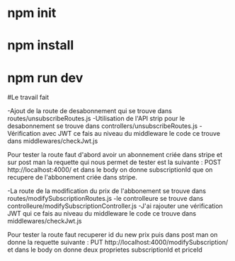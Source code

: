 # npm init
# npm install
# npm run dev

#Le travail fait 


-Ajout de la route de desabonnement qui se trouve dans routes/unsubscribeRoutes.js
-Utilisation de l'API strip pour le desabonnement se trouve dans controllers/unsubscribeRoutes.js
-Vérification avec JWT ce fais au niveau du middleware le code ce trouve dans middlewares/checkJwt.js

Pour tester la route faut d'abord avoir un abonnement criée dans stripe et sur post man la requette qui nous permet de tester est la suivante : POST http://localhost:4000/ et dans le body on donne subscriptionId que on recupere de l'abbonement criée dans stripe.

-La route de la modification du prix de l'abbonement se trouve dans routes/modifySubscriptionRoutes.js
-le controlleure se trouve dans controlleure/modifySubscriptionController.js
-J'ai rajouter une vérification JWT qui ce fais au niveau du middleware le code ce trouve dans middlewares/checkJwt.js

Pour tester la route faut recuperer id du new prix puis dans post man on donne la requette suivante : PUT http://localhost:4000/modifySubscription/ et dans le body on donne deux proprietes subscriptionId et priceId


